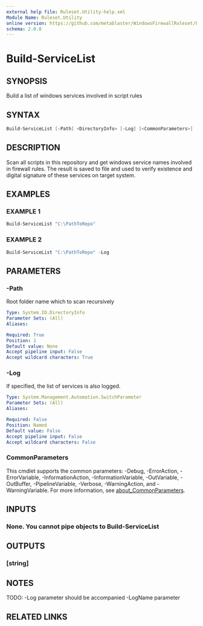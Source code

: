 ```yaml
---
external help file: Ruleset.Utility-help.xml
Module Name: Ruleset.Utility
online version: https://github.com/metablaster/WindowsFirewallRuleset/blob/master/Modules/Ruleset.Utility/Help/en-US/Build-ServiceList.md
schema: 2.0.0
---
```


# Build-ServiceList

## SYNOPSIS

Build a list of windows services involved in script rules

## SYNTAX

```powershell
Build-ServiceList [-Path] <DirectoryInfo> [-Log] [<CommonParameters>]
```

## DESCRIPTION

Scan all scripts in this repository and get windows service names involved in firewall rules.
The result is saved to file and used to verify existence and digital signature of these services
on target system.

## EXAMPLES

### EXAMPLE 1

```powershell
Build-ServiceList "C:\PathToRepo"
```

### EXAMPLE 2

```powershell
Build-ServiceList "C:\PathToRepo" -Log
```

## PARAMETERS

### -Path

Root folder name which to scan recursively

```yaml
Type: System.IO.DirectoryInfo
Parameter Sets: (All)
Aliases:

Required: True
Position: 1
Default value: None
Accept pipeline input: False
Accept wildcard characters: True
```

### -Log

If specified, the list of services is also logged.

```yaml
Type: System.Management.Automation.SwitchParameter
Parameter Sets: (All)
Aliases:

Required: False
Position: Named
Default value: False
Accept pipeline input: False
Accept wildcard characters: False
```

### CommonParameters

This cmdlet supports the common parameters: -Debug, -ErrorAction, -ErrorVariable, -InformationAction, -InformationVariable, -OutVariable, -OutBuffer, -PipelineVariable, -Verbose, -WarningAction, and -WarningVariable. For more information, see [about_CommonParameters](http://go.microsoft.com/fwlink/?LinkID=113216).

## INPUTS

### None. You cannot pipe objects to Build-ServiceList

## OUTPUTS

### [string]

## NOTES

TODO: -Log parameter should be accompanied -LogName parameter

## RELATED LINKS
